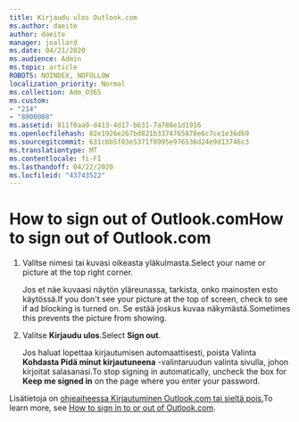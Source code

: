```yaml
---
title: Kirjaudu ulos Outlook.com
ms.author: daeite
author: daeite
manager: joallard
ms.date: 04/21/2020
ms.audience: Admin
ms.topic: article
ROBOTS: NOINDEX, NOFOLLOW
localization_priority: Normal
ms.collection: Adm_O365
ms.custom:
- "214"
- "8000008"
ms.assetid: 811f0aa9-d413-4d17-b631-7a788e1d1916
ms.openlocfilehash: 82e1926e267bd821b3374765878e6c7ce1e36d69
ms.sourcegitcommit: 631cbb5f03e5371f0995e976536d24e9d13746c3
ms.translationtype: MT
ms.contentlocale: fi-FI
ms.lasthandoff: 04/22/2020
ms.locfileid: "43743522"
---
```

# <a name="how-to-sign-out-of-outlookcom"></a><span data-ttu-id="3c27c-102">How to sign out of Outlook.com</span><span class="sxs-lookup"><span data-stu-id="3c27c-102">How to sign out of Outlook.com</span></span>

1. <span data-ttu-id="3c27c-103">Valitse nimesi tai kuvasi oikeasta yläkulmasta.</span><span class="sxs-lookup"><span data-stu-id="3c27c-103">Select your name or picture at the top right corner.</span></span>

    <span data-ttu-id="3c27c-104">Jos et näe kuvaasi näytön yläreunassa, tarkista, onko mainosten esto käytössä.</span><span class="sxs-lookup"><span data-stu-id="3c27c-104">If you don't see your picture at the top of screen, check to see if ad blocking is turned on.</span></span> <span data-ttu-id="3c27c-105">Se estää joskus kuvaa näkymästä.</span><span class="sxs-lookup"><span data-stu-id="3c27c-105">Sometimes this prevents the picture from showing.</span></span>

2. <span data-ttu-id="3c27c-106">Valitse **Kirjaudu ulos**.</span><span class="sxs-lookup"><span data-stu-id="3c27c-106">Select **Sign out**.</span></span>

    <span data-ttu-id="3c27c-107">Jos haluat lopettaa kirjautumisen automaattisesti, poista Valinta **Kohdasta Pidä minut kirjautuneena** -valintaruudun valinta sivulla, johon kirjoitat salasanasi.</span><span class="sxs-lookup"><span data-stu-id="3c27c-107">To stop signing in automatically, uncheck the box for **Keep me signed in** on the page where you enter your password.</span></span>

<span data-ttu-id="3c27c-108">Lisätietoja on [ohjeaiheessa Kirjautuminen Outlook.com tai sieltä pois.](https://support.office.com/article/e08eb8ac-ac27-49f4-a400-a47311e1ee7e?wt.mc_id=Office_Outlook_com_Alchemy)</span><span class="sxs-lookup"><span data-stu-id="3c27c-108">To learn more, see [How to sign in to or out of Outlook.com](https://support.office.com/article/e08eb8ac-ac27-49f4-a400-a47311e1ee7e?wt.mc_id=Office_Outlook_com_Alchemy).</span></span>
  